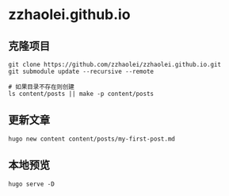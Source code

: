 # zzhaolei.github.io

## 克隆项目
```
git clone https://github.com/zzhaolei/zzhaolei.github.io.git
git submodule update --recursive --remote

# 如果目录不存在则创建
ls content/posts || make -p content/posts
```

## 更新文章
```
hugo new content content/posts/my-first-post.md
```

## 本地预览
```
hugo serve -D
```
